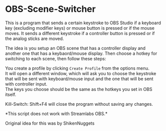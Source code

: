 # OBS-Scene-Switcher
This is a program that sends a certain keystroke to OBS Studio if a keyboard key (excluding modifier keys) or mouse button is pressed or if the mouse moves. It sends a different keystroke if a controller button is pressed or if the analog sticks are moved.

The idea is you setup an OBS scene that has a controller display and another one that has a keybaord/mouse display. Then choose a hotkey for switching to each scene, then follow these steps:

You create a profile by clicking `Create Profile` from the options menu.\
It will open a different window, which will ask you to choose the keystroke that will be sent with keyboard/mouse input and the one that will be sent with controller input.\
The keys you choose should be the same as the hotkeys you set in OBS itself.

Kill-Switch: Shift+F4 will close the program without saving any changes.

\*This script does not work with Streamlabs OBS.*

Original idea for this was by ShikenNuggets
